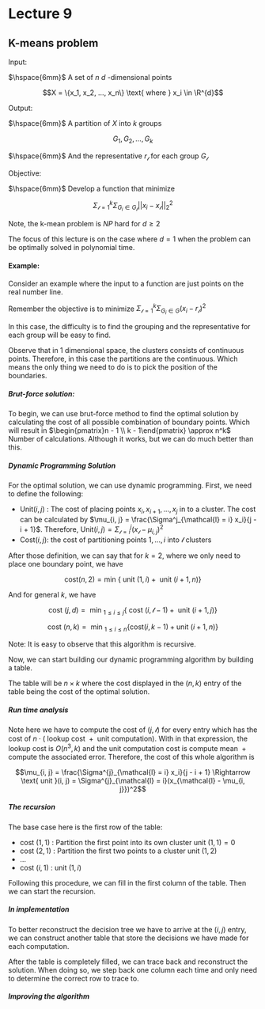# Lecture 9 

## K-means problem

Input: 

$\hspace{6mm}$ A set of $n$ $d$ -dimensional points 

$$X = \{x_1, x_2, …, x_n\} \text{ where } x_i \in \R^{d}$$

Output: 

$\hspace{6mm}$ A partition of $X$ into $k$ groups 

$$G_1, G_2, …, G_k$$

$\hspace{6mm}$ And the representative $r_{\mathcal{l}}$ for each group $G_{\mathcal{l}}$

Objective: 

$\hspace{6mm}$ Develop a function that minimize 

$$\Sigma^{k}_{\mathcal{l} = 1} \Sigma_{G_i \in G_{\mathcal{l}}} ||x_i - x_{\mathcal{l}}||^{2}_{2}$$

Note, the k-mean problem is $NP$ hard for $d \ge 2$

The focus of this lecture is on the case where $d = 1$ when the problem can be optimally solved in polynomial time.

#### Example:

Consider an example where the input to a function are just points on the real number line.

Remember the objective is to minimize $\Sigma^{k}_{\mathcal{l} = 1} \Sigma_{G_i \in G} (x_i - r_{\mathcal{l}})^2$

In this case, the difficulty is to find the grouping and the representative for each group will be easy to find.

Observe that in $1$ dimensional space, the clusters consists of continuous points. Therefore, in this case the partitions are the continuous. Which means the only thing we need to do is to pick the position of the boundaries.

##### Brut-force solution:

To begin, we can use brut-force method to find the optimal solution by calculating the cost of all possible combination of boundary points. Which will result in $\begin{pmatrix}n - 1 \\ k - 1\end{pmatrix} \approx n^k$ Number of calculations. Although it works, but we can do much better than this.

##### Dynamic Programming Solution

For the optimal solution, we can use dynamic programming. First, we need to define the following:

* $\text{Unit}(i, j)$ : The cost of placing points $x_i, x_{i + 1}, ..., x_j$ in to a cluster. The cost can be calculated by $\mu_{i, j} = \frac{\Sigma^j_{\mathcal{l} = i} x_i}{j - i + 1}$. Therefore, $\text{Unit}(i, j) = \Sigma^{j}_{\mathcal{l} = i} (x_{\mathcal{l}} - \mu_{i, j})^2$
* $\text{Cost}(i, j)$: the cost of partitioning points $1, ..., i$ into $\mathcal{l}$ clusters

After those definition, we can say that for $k = 2$, where we only need to place one boundary point, we have

$$\text{cost}(n, 2) = \text{min }\{\text{ unit }(1, i) + \text{ unit }(i + 1, n)\}$$

And for general $k$, we have

$$\text{cost }(j, d) = \text{ min }_{1 \le i \le j} \{\text{ cost }(i, \mathcal{l} - 1) + \text{ unit } (i + 1, j)\}$$

$$\text{ cost } (n, k) = \text{ min }_{1 \le i \le n} \{\text{cost}(i, k - 1) + \text{unit }(i + 1, n)\}$$

Note: It is easy to observe that this algorithm is recursive.

Now, we can start building our dynamic programming algorithm by building a table.

The table will be $n \times k$ where the cost displayed in the $(n, k)$ entry of the table being the cost of the optimal solution.

##### Run time analysis

Note here we have to compute the cost of $(j, \mathcal{l})$ for every entry which has the cost of $n \cdot (\text{ lookup cost } + \text{ unit computation})$. With in that expression, the lookup cost is $O(n^3, k)$ and the unit computation cost is $\text{ compute mean } + \text{ compute the associated error}$. Therefore, the cost of this whole algorithm is 

$$\mu_{i, j} = \frac{\Sigma^{j}_{\mathcal{l} = i} x_i}{j - i + 1} \Rightarrow \text{ unit }(i, j) = \Sigma^{j}_{\mathcal{l} = i}(x_{\mathcal{l} - \mu_{i, j}})^2$$

##### The recursion

The base case here is the first row of the table:

* $\text{cost }(1, 1)$ : Partition the first point into its own cluster $\text{ unit }(1, 1) = 0$
* $\text{cost }(2, 1)$ : Partition the first two points to a cluster $\text{unit }(1, 2)$
* $\dots$
* $\text{cost } (i, 1)$ : $\text{unit }(1, i)$

Following this procedure, we can fill in the first column of the table. Then we can start the recursion.

##### In implementation

To better reconstruct the decision tree we have to arrive at the $(i, j)$ entry, we can construct another table that store the decisions we have made for each computation. 

After the table is completely filled, we can trace back and reconstruct the solution. When doing so, we step back one column each time and only need to determine the correct row to trace to.

##### Improving the algorithm

